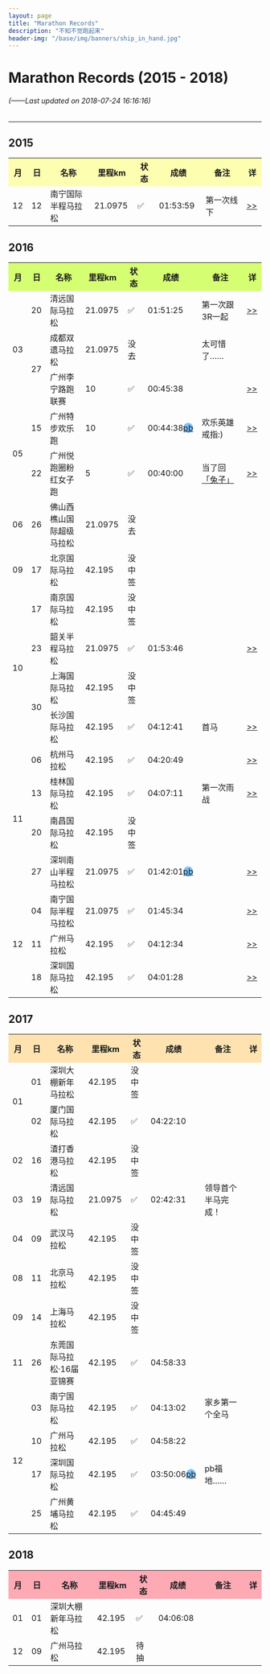 ```yaml
---
layout: page
title: "Marathon Records"
description: "不知不觉跑起来"
header-img: "/base/img/banners/ship_in_hand.jpg"
---
```


<style type="text/css">
   /* .for_yes{
        background-color: rgba(5,226,12,0.3);
    }*/
/*    .for_no{
        background-color: rgba(255,165,0,0.4);
    }*/
    .for_pb{
        background-color: rgba(0,137,255,0.5);
        border-radius: 50%;
        -moz-border-radius: 50%;
        -webkit-border-radius: 50%;
    }

</style>

# Marathon Records (2015 - 2018)

###### (*——Last updated on 2018-07-24 16:16:16*)

---

## 2015

<table class="table table-bordered table-striped table-condensed">
   <tr style="background-color: rgba(255,255,0,0.3);">
      <th style="width: 25px;">月</th>
      <th style="width: 25px;">日</th>
      <th style="width: 280px;">名称</th>
      <th style="width: 80px;">里程km</th>
      <th style="width: 70px;">状态</th>
      <th style="width: 100px;">成绩</th>
      <th style="width: 250px;">备注</th>
      <th style="width: 25px;">详</th>
   </tr>
   <tr>
      <td>12</td>
      <td>12</td>
      <td>南宁国际半程马拉松</td>
      <td>21.0975</td>
      <td class="for_yes">✅</td>
      <td>01:53:59</td>
      <td>第一次线下</td>
      <td><a href="{% post_url 2015-12-12-2015-12-12-nanning-21k %}" target="_blank"><u>>></u></a></td>
   </tr>
</table>

## 2016

<table class="table table-bordered table-striped table-condensed">
   <tr style="background-color: rgba(180,255,0,0.55);">
      <th style="width: 25px;">月</th>
      <th style="width: 25px;">日</th>
      <th style="width: 280px;">名称</th>
      <th style="width: 80px;">里程km</th>
      <th style="width: 70px;">状态</th>
      <th style="width: 100px;">成绩</th>
      <th style="width: 250px;">备注</th>
      <th style="width: 25px;">详</th>
   </tr>
   <tr>
      <td rowspan="3">03</td>
      <td>20</td>
      <td>清远国际马拉松</td>
      <td>21.0975</td>
      <td class="for_yes">✅</td>
      <td>01:51:25</td>
      <td>第一次跟3R一起</td>
      <td><a href="{% post_url 2016-03-20-2016-03-20-qingyuan-21k %}" target="_blank"><u>>></u></a></td>
   </tr>
   <tr>
      <!-- <td>3</td> -->
      <td rowspan="2">27</td>
      <td>成都双遗马拉松</td>
      <td>21.0975</td>
      <td class="for_no">没去</td>
      <td></td>
      <td>太可惜了……</td>
   </tr>
   <tr>
      <!-- <td>3</td> -->
      <!-- <td>27</td> -->
      <td>广州李宁路跑联赛</td>
      <td>10</td>
      <td class="for_yes">✅</td>
      <td>00:45:38</td>
      <td></td>
      <td><a href="{% post_url 2016-03-27-2016-03-27-guangzhou-10k %}" target="_blank"><u>>></u></a></td>
   </tr>
   <tr>
      <td rowspan="2">05</td>
      <td>15</td>
      <td>广州特步欢乐跑</td>
      <td>10</td>
      <td class="for_yes">✅</td>
      <td>00:44:38<a href="/runningabout/pb.html" target="_blank"><u class="for_pb">pb</u></a></td>
      <td>欢乐英雄戒指:)</td>
      <td><a href="{% post_url 2016-05-15-2016-05-15-guangzhou-10k %}" target="_blank"><u>>></u></a></td>
   </tr>
   <tr>
      <!-- <td>5</td> -->
      <td>22</td>
      <td>广州悦跑圈粉红女子跑</td>
      <td>5</td>
      <td class="for_yes">✅</td>
      <td>00:40:00</td>
      <td>当了回<a href="http://mp.weixin.qq.com/s/KavBGY9pdtLZujWdxkxyVA" target="_blank">「<u>兔子</u>」</a></td>
      <td><a href="{% post_url 2016-05-22-2016-05-22-guangzhou-5k %}" target="_blank"><u>>></u></a></td>
   </tr>
   <tr>
      <td>06</td>
      <td>26</td>
      <td>佛山西樵山国际超级马拉松</td>
      <td>21.0975</td>
      <td class="for_no">没去</td>
      <td></td>
      <td></td>
   </tr>
   <tr>
      <td>09</td>
      <td>17</td>
      <td>北京国际马拉松</td>
      <td>42.195</td>
      <td class="for_no">没中签</td>
      <td></td>
      <td></td>
   </tr>
   <tr>
      <td rowspan="4">10</td>
      <td>17</td>
      <td>南京国际马拉松</td>
      <td>42.195</td>
      <td class="for_no">没中签</td>
      <td></td>
      <td></td>
   </tr>
   <tr>
      <!-- <td>10</td> -->
      <td>23</td>
      <td>韶关半程马拉松</td>
      <td>21.0975</td>
      <td class="for_yes">✅</td>
      <td>01:53:46</td>
      <td></td>
      <td><a href="{% post_url 2016-10-23-2016-10-23-shaoguan-21k %}" target="_blank"><u>>></u></a></td>

   </tr>
   <tr>
      <!-- <td>10</td> -->
      <td rowspan="2">30</td>
      <td>上海国际马拉松</td>
      <td>42.195</td>
      <td class="for_no">没中签</td>
      <td></td>
      <td></td>
   </tr>
   <tr>
      <!-- <td>10</td> -->
      <!-- <td>30</td> -->
      <td>长沙国际马拉松</td>
      <td>42.195</td>
      <td class="for_yes">✅</td>
      <td>04:12:41</td>
      <td>首马</td>
      <td><a href="{% post_url 2016-10-30-2016-10-30-changsha-42k %}" target="_blank"><u>>></u></a></td>
   </tr>
   <tr>
      <td rowspan="4">11</td>
      <td>06</td>
      <td>杭州马拉松</td>
      <td>42.195</td>
      <td class="for_yes">✅</td>
      <td>04:20:49</td>
      <td></td>
      <td><a href="{% post_url 2016-11-06-2016-11-06-hangzhou-42k %}" target="_blank"><u>>></u></a></td>
   </tr>
   <tr>
      <!-- <td>11</td> -->
      <td>13</td>
      <td>桂林国际马拉松</td>
      <td>42.195</td>
      <td class="for_yes">✅</td>
      <td>04:07:11</td>
      <td>第一次雨战</td>
      <td><a href="{% post_url 2016-11-13-2016-11-13-guilin-42k %}" target="_blank"><u>>></u></a></td>
   </tr>
   <tr>
      <!-- <td>11</td> -->
      <td>20</td>
      <td>南昌国际马拉松</td>
      <td>42.195</td>
      <td class="for_no">没中签</td>
      <td></td>
      <td></td>
   </tr>
   <tr>
      <!-- <td>11</td> -->
      <td>27</td>
      <td>深圳南山半程马拉松</td>
      <td>21.0975</td>
      <td class="for_yes">✅</td>
      <td>01:42:01<a href="/runningabout/pb.html" target="_blank"><u class="for_pb">pb</u></a></td>
      <td></td>
      <td><a href="{% post_url 2016-11-27-2016-11-27-shenzhen-nanshan-21k %}" target="_blank"><u>>></u></a></td>
   </tr>
   <tr>
      <td rowspan="3">12</td>
      <td>04</td>
      <td>南宁国际半程马拉松</td>
      <td>21.0975</td>
      <td class="for_yes">✅</td>
      <td>01:45:34</td>
      <td></td>
      <td><a href="{% post_url 2016-12-04-2016-12-04-nanning-21k %}" target="_blank"><u>>></u></a></td>
   </tr>
   <tr>
      <!-- <td>12</td> -->
      <td>11</td>
      <td>广州马拉松</td>
      <td>42.195</td>
      <td class="for_yes">✅</td>
      <td>04:12:34</td>
      <td></td>
      <td><a href="{% post_url 2016-12-11-2016-12-11-guangzhou-42k %}" target="_blank"><u>>></u></a></td>
   </tr>
   <tr>
      <!-- <td>12</td> -->
      <td>18</td>
      <td>深圳国际马拉松</td>
      <td>42.195</td>
      <td class="for_yes">✅</td>
      <td>04:01:28</td>
      <td></td>
      <td><a href="{% post_url 2016-12-18-2016-12-18-shenzhen-42k %}" target="_blank"><u>>></u></a></td>
   </tr>
</table>

## 2017

<table class="table table-bordered table-striped table-condensed">
   <tr style="background-color: rgba(255,165,0,0.3);">
      <th style="width: 25px;">月</th>
      <th style="width: 25px;">日</th>
      <th style="width: 280px;">名称</th>
      <th style="width: 80px;">里程km</th>
      <th style="width: 70px;">状态</th>
      <th style="width: 100px;">成绩</th>
      <th style="width: 250px;">备注</th>
      <th style="width: 25px;">详</th>
   </tr>
   <tr>
      <td rowspan="2">01</td>
      <td>01</td>
      <td>深圳大棚新年马拉松</td>
      <td>42.195</td>
      <td class="for_no">没中签</td>
      <td></td>
      <td></td>
   </tr>
   <tr>
      <!-- <td>1</td> -->
      <td>02</td>
      <td>厦门国际马拉松</td>
      <td>42.195</td>
      <td class="for_yes">✅</td>
      <td>04:22:10</td>
      <td></td>
   </tr>
   <tr>
      <td>02</td>
      <td>16</td>
      <td>渣打香港马拉松</td>
      <td>42.195</td>
      <td class="for_no">没中签</td>
      <td></td>
      <td></td>
   </tr>
   <tr>
      <td>03</td>
      <td>19</td>
      <td>清远国际马拉松</td>
      <td>21.0975</td>
      <td class="for_yes">✅</td>
      <td>02:42:31</td>
      <td>领导首个半马完成！</td>
   </tr>
   <tr>
      <td>04</td>
      <td>09</td>
      <td>武汉马拉松</td>
      <td>42.195</td>
      <td class="for_no">没中签</td>
      <td></td>
      <td></td>
   </tr>
   <tr>
      <td>08</td>
      <td>11</td>
      <td>北京马拉松</td>
      <td>42.195</td>
      <td class="for_no">没中签</td>
      <td></td>
      <td></td>
   </tr>
   <tr>
      <td>09</td>
      <td>14</td>
      <td>上海马拉松</td>
      <td>42.195</td>
      <td class="for_no">没中签</td>
      <td></td>
      <td></td>
   </tr>
   <tr>
      <td>11</td>
      <td>26</td>
      <td>东莞国际马拉松·16届亚锦赛</td>
      <td>42.195</td>
      <td class="for_yes">✅</td>
      <td>04:58:33</td>
      <td></td>
   </tr>
   <tr>
      <td rowspan="4">12</td>
      <td>03</td>
      <td>南宁国际马拉松</td>
      <td>42.195</td>
      <td class="for_yes">✅</td>
      <td>04:13:02</td>
      <td>家乡第一个全马</td>
   </tr>
   <tr>
      <!-- <td>12</td> -->
      <td>10</td>
      <td>广州马拉松</td>
      <td>42.195</td>
      <td class="for_yes">✅</td>
      <td>04:58:22</td>
      <td></td>
   </tr>
   <tr>
      <!-- <td>12</td> -->
      <td>17</td>
      <td>深圳国际马拉松</td>
      <td>42.195</td>
      <td class="for_yes">✅</td>
      <td>03:50:06<a href="/runningabout/pb.html" target="_blank"><u class="for_pb">pb</u></a></td>
      <td>pb福地……</td>
   </tr>
   <tr>
      <!-- <td>12</td> -->
      <td>25</td>
      <td>广州黄埔马拉松</td>
      <td>42.195</td>
      <td class="for_yes">✅</td>
      <td>04:45:49</td>
      <td></td>
   </tr>
</table>

## 2018

<table class="table table-bordered table-striped table-condensed">
   <tr style="background-color: rgba(255,0,35,0.33);">
      <th style="width: 25px;">月</th>
      <th style="width: 25px;">日</th>
      <th style="width: 280px;">名称</th>
      <th style="width: 80px;">里程km</th>
      <th style="width: 70px;">状态</th>
      <th style="width: 100px;">成绩</th>
      <th style="width: 250px;">备注</th>
      <th style="width: 25px;">详</th>
   </tr>
   <tr>
      <td>01</td>
      <td>01</td>
      <td>深圳大棚新年马拉松</td>
      <td>42.195</td>
      <td class="for_yes">✅</td>
      <td>04:06:08</td>
      <td></td>
   </tr>
   <tr>
      <td>12</td>
      <td>09</td>
      <td>广州马拉松</td>
      <td>42.195</td>
      <td>待抽</td>
      <td></td>
      <td></td>
   </tr>
</table>